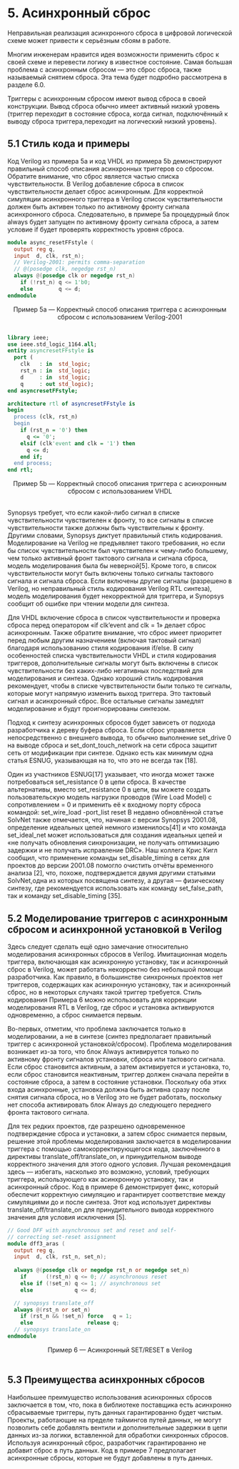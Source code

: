 # 5. Асинхронный сброс
Неправильная реализация асинхронного сброса в цифровой логической схеме может привести к серьёзным сбоям в работе.  

Многим инженерам нравится идея возможности применить сброс к своей схеме и перевести логику в известное состояние. Cамая большая проблема с асинхронным сбросом — это сброс сброса, также называемый снятием сброса. Эта тема будет подробно рассмотрена в разделе 6.0.  

Триггеры с асинхронным сбросом имеют вывод сброса в своей конструкции. Вывод сброса обычно имеет активный низкий уровень (триггер переходит в состояние сброса, когда сигнал, подключённый к выводу сброса триггера,переходит на логический низкий уровень).


## 5.1 Стиль кода и примеры
Код Verilog из примера 5a и код VHDL из примера 5b демонстрируют правильный способ описания асинхронных триггеров со сбросом. Обратите внимание, что сброс является частью списка чувствительности. В Verilog добавление сброса в список чувствительности делает сброс асинхронным. Для корректной симуляции асинхронного триггера в Verilog список чувствительности должен быть активен только по активному фронту сигнала асинхронного сброса. Следовательно, в примере 5a процедурный блок always будет запущен по активному фронту сигнала сброса, а затем условие if будет проверять корректность уровня сброса.  

```Verilog
module async_resetFFstyle (
  output reg q,
  input  d, clk, rst_n);
  // Verilog-2001: permits comma-separation
  // @(posedge clk, negedge rst_n)
  always @(posedge clk or negedge rst_n)
    if (!rst_n) q <= 1'b0;
    else        q <= d;
endmodule
```
<p align=center> Пример 5a — Корректный способ описания триггера с асинхронным сбросом с использованием Verilog-2001 </br></br></p>

```VHDL
library ieee;
use ieee.std_logic_1164.all;
entity asyncresetFFstyle is
  port (
    clk   : in  std_logic;
    rst_n : in  std_logic;
    d     : in  std_logic;
    q     : out std_logic);
end asyncresetFFstyle;

architecture rtl of asyncresetFFstyle is
begin
  process (clk, rst_n)
  begin
    if (rst_n = '0') then
      q <= '0';
    elsif (clk'event and clk = '1') then
      q <= d;
    end if;
  end process;
end rtl;
```
<p align=center> Пример 5b — Корректный способ описания триггера с асинхронным сбросом с использованием VHDL </br></br></p>

Synopsys требует, что если какой-либо сигнал в списке чувствительности чувствителен к фронту, то все сигналы в списке чувствительности также должны быть чувствительны к фронту. Другими словами, Synopsys диктует правильный стиль кодирования. Моделирование на Verilog не предъявляет такого требования, но если бы список чувствительности был чувствителен к чему-либо большему, чем только активный фронт тактового сигнала и сигнала сброса, модель моделирования была бы неверной[5]. Кроме того, в список чувствительности могут быть включены только сигналы тактового сигнала и сигнала сброса. Если включены другие сигналы (разрешено в Verilog, но неправильный стиль кодирования Verilog RTL синтеза), модель моделирования будет некорректной для триггера, и Synopsys сообщит об ошибке при чтении модели для синтеза.

Для VHDL включение сброса в список чувствительности и проверка сброса перед оператором «if clk’event and clk = 1» делает сброс асинхронным. Также обратите внимание, что сброс имеет приоритет перед любым другим назначением (включая тактовый сигнал) благодаря использованию стиля кодирования if/else. В силу особенностей списка чувствительности VHDL и стиля кодирования триггеров, дополнительные сигналы могут быть включены в список чувствительности без каких-либо негативных последствий для моделирования и синтеза. Однако хороший стиль кодирования рекомендует, чтобы в списке чувствительности были только те сигналы, которые могут напрямую изменить выход триггера. Это тактовый сигнал и асинхронный сброс. Все остальные сигналы замедлят моделирование и будут проигнорированы синтезом.

Подход к синтезу асинхронных сбросов будет зависеть от подхода разработчика к дереву буфера сброса. Если сброс управляется непосредственно с внешнего вывода, то обычно выполнение set_drive 0 на выводе сброса и set_dont_touch_network на сети сброса защитит сеть от модификации при синтезе. Однако есть как минимум одна статья ESNUG, указывающая на то, что это не всегда так [18].

Один из участников ESNUG[17] указывает, что иногда может также потребоваться set_resistance 0 в цепи сброса. В качестве альтернативы, вместо set_resistance 0 в цепи, вы можете создать пользовательскую модель нагрузки проводов (Wire Load Model) с сопротивлением = 0 и применить её к входному порту сброса командой: set_wire_load -port_list reset В недавно обновлённой статье SolvNet также отмечается, что, начиная с версии Synopsys 2001.08, определение идеальных цепей немного изменилось[41] и что команда set_ideal_net может использоваться для создания идеальных цепей и «не получать обновления синхронизации, не получать оптимизацию задержки и не получать исправление DRC». Наш коллега Крис Кигл сообщил, что применение команды set_disable_timing в сетях для проектов до версии 2001.08 помогло очистить отчёты временного анализа [2], что, похоже, подтверждается двумя другими статьями SolvNet,одна из которых посвящена синтезу, а другая — физическому синтезу, где рекомендуется использовать как команду set_false_path, так и команду set_disable_timing [35].

## 5.2 Моделирование триггеров с асинхронным сбросом и асинхронной установкой в Verilog
Здесь следует сделать ещё одно замечание относительно моделирования асинхронных сбросов в Verilog. Имитационная модель триггера, включающая как асинхронную установку, так и асинхронный сброс в Verilog, может работать некорректно без небольшой помощи разработчика. Как правило, в большинстве синхронных проектов нет триггеров, содержащих как асинхронную установку, так и асинхронный сброс, но в некоторых случаях такой триггер требуется. Стиль кодирования Примера 6 можно использовать для коррекции моделирования RTL в Verilog, где сброс и установка активируются одновременно, а сброс снимается первым.

Во-первых, отметим, что проблема заключается только в моделировании, а не в синтезе (синтез предполагает правильный триггер с асинхронной установкой/сбросом). Проблема моделирования возникает из-за того, что блок Always активируется только по активному фронту сигналов установки, сброса или тактового сигнала. Если сброс становится активным, а затем активируется и установка, то, если сброс становится неактивным, триггер должен сначала перейти в состояние сброса, а затем в состояние установки. Поскольку оба этих входа асинхронные, установка должна быть активна сразу после снятия сигнала сброса, но в Verilog это не будет работать, поскольку нет способа активировать блок Always до следующего переднего фронта тактового сигнала.

Для тех редких проектов, где разрешено одновременное подтверждение сброса и установки, а затем сброс снимается первым, решение этой проблемы моделирования заключается в моделировании триггера с помощью самокорректирующегося кода, заключённого в директивы translate_off/translate_on, и принудительном выводе корректного значения для этого одного условия. Лучшая рекомендация здесь — избегать, насколько это возможно, условий, требующих триггера, использующего как асинхронную установку, так и асинхронный сброс. Код в примере 6 демонстрирует фикс, который обеспечит корректную симуляцию и гарантирует соответствие между симуляциями до и после синтеза. Этот код использует директивы translate_off/translate_on для принудительного вывода корректного значения для условия исключения [5].

```Verilog
// Good DFF with asynchronous set and reset and self-
// correcting set-reset assignment
module dff3_aras (
  output reg q,
  input  d, clk, rst_n, set_n);
  
  always @(posedge clk or negedge rst_n or negedge set_n)
    if      (!rst_n) q <= 0; // asynchronous reset
    else if (!set_n) q <= 1; // asynchronous set
    else             q <= d;

  // synopsys translate_off
  always @(rst_n or set_n)
    if (rst_n && !set_n) force   q = 1;
    else                 release q;
  // synopsys translate_on
endmodule
```
<p align=center> Пример 6 — Асинхронный SET/RESET в Verilog </br></br></p>

## 5.3 Преимущества асинхронных сбросов
Наибольшее преимущество использования асинхронных сбросов заключается в том, что, пока в библиотеке поставщика есть асинхронно сбрасываемые триггеры, путь данных гарантированно будет чистым. Проекты, работающие на пределе таймингов путей данных, не могут позволить себе добавлять вентили и дополнительные задержки в цепи данных из-за логики, вставленной для обработки синхронных сбросов. Используя асинхронный сброс, разработчик гарантированно не добавит сброс в путь данных. Код в примере 7 предполагает асинхронные сбросы, которые не будут добавлены в путь данных.
